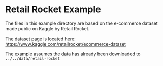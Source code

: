 # Retail Rocket Example

The files in this example directory are based on the e-commerce dataset made 
public on Kaggle by Retail Rocket.

The dataset page is located here: 
https://www.kaggle.com/retailrocket/ecommerce-dataset
 
 The example assumes the data has already been downloaded to `../../data/retail-rocket`
 